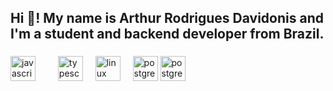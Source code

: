 <h2 align="left">Hi 👋! My name is Arthur Rodrigues Davidonis and I'm a student and backend developer from Brazil.</h2>

###



###


###

<div align="left">
  <img src="https://cdn.jsdelivr.net/gh/devicons/devicon/icons/ruby/ruby-original.svg" height="40" alt="javascript logo"  />
  <img width="12" />
  <img width="12" />
  <img src="https://cdn.jsdelivr.net/gh/devicons/devicon/icons/swift/swift-original.svg" height="40" alt="typescript logo"  />
  <img width="12" />
  <img src="https://cdn.jsdelivr.net/gh/devicons/devicon/icons/linux/linux-original.svg" height="40" alt="linux logo"  />
  <img width="12" />
  <img src="https://cdn.jsdelivr.net/gh/devicons/devicon/icons/postgresql/postgresql-original.svg" height="40" alt="postgresql logo"  />
  <img src="https://cdn.jsdelivr.net/gh/devicons/devicon/icons/docker/docker-original.svg" height="40" alt="postgresql logo"  />
</div>

###

###


###


###
